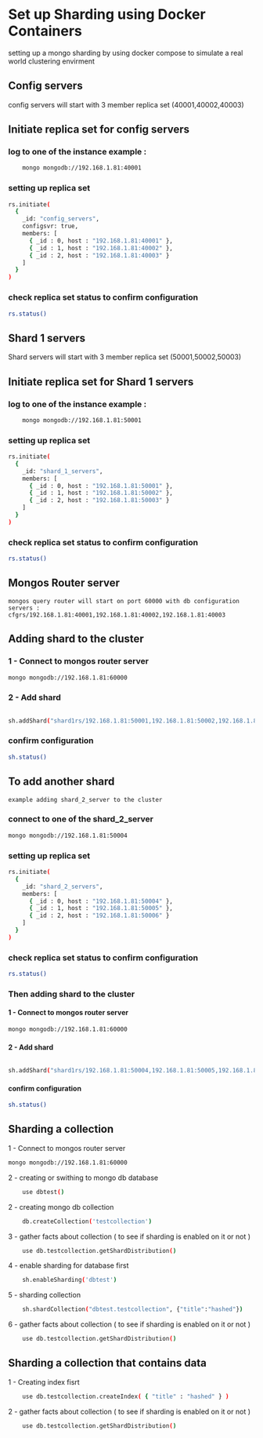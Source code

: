 # Set up Sharding using Docker Containers

setting up a mongo sharding by using docker compose to simulate a real world clustering envirment

## Config servers

config servers will start with 3 member replica set (40001,40002,40003)

## Initiate replica set for config servers

### log to one of the instance example :

```bash
    mongo mongodb://192.168.1.81:40001
```

### setting up replica set

```bash
rs.initiate(
  {
    _id: "config_servers",
    configsvr: true,
    members: [
      { _id : 0, host : "192.168.1.81:40001" },
      { _id : 1, host : "192.168.1.81:40002" },
      { _id : 2, host : "192.168.1.81:40003" }
    ]
  }
)
```

### check replica set status to confirm configuration

```bash
rs.status()
```

## Shard 1 servers

Shard servers will start with 3 member replica set (50001,50002,50003)

## Initiate replica set for Shard 1 servers

### log to one of the instance example :

```bash
    mongo mongodb://192.168.1.81:50001
```

### setting up replica set

```bash
rs.initiate(
  {
    _id: "shard_1_servers",
    members: [
      { _id : 0, host : "192.168.1.81:50001" },
      { _id : 1, host : "192.168.1.81:50002" },
      { _id : 2, host : "192.168.1.81:50003" }
    ]
  }
)
```

### check replica set status to confirm configuration

```bash
rs.status()
```

## Mongos Router server

    mongos query router will start on port 60000 with db configuration servers : cfgrs/192.168.1.81:40001,192.168.1.81:40002,192.168.1.81:40003

## Adding shard to the cluster

### 1 - Connect to mongos router server

```bash
mongo mongodb://192.168.1.81:60000
```

### 2 - Add shard

```bash

sh.addShard("shard1rs/192.168.1.81:50001,192.168.1.81:50002,192.168.1.81:50003")

```

### confirm configuration

```bash
sh.status()
```

## To add another shard

    example adding shard_2_server to the cluster

### connect to one of the shard_2_server

```bash
mongo mongodb://192.168.1.81:50004
```

### setting up replica set

```bash
rs.initiate(
  {
    _id: "shard_2_servers",
    members: [
      { _id : 0, host : "192.168.1.81:50004" },
      { _id : 1, host : "192.168.1.81:50005" },
      { _id : 2, host : "192.168.1.81:50006" }
    ]
  }
)
```

### check replica set status to confirm configuration

```bash
rs.status()
```

### Then adding shard to the cluster

#### 1 - Connect to mongos router server

```bash
mongo mongodb://192.168.1.81:60000
```

#### 2 - Add shard

```bash

sh.addShard("shard1rs/192.168.1.81:50004,192.168.1.81:50005,192.168.1.81:50006")

```

#### confirm configuration

```bash
sh.status()
```

## Sharding a collection

1 - Connect to mongos router server

```bash
mongo mongodb://192.168.1.81:60000
```

2 - creating or swithing to mongo db database

```bash
    use dbtest()
```

2 - creating mongo db collection

```bash
    db.createCollection('testcollection')
```

3 - gather facts about collection ( to see if sharding is enabled on it or not )

```bash
    use db.testcollection.getShardDistribution()
```

4 - enable sharding for database first

```bash
    sh.enableSharding('dbtest')
```

5 - sharding collection

```bash
    sh.shardCollection("dbtest.testcollection", {"title":"hashed"})
```

6 - gather facts about collection ( to see if sharding is enabled on it or not )

```bash
    use db.testcollection.getShardDistribution()
```

## Sharding a collection that contains data

1 - Creating index fisrt

```bash
    use db.testcollection.createIndex( { "title" : "hashed" } )
```

2 - gather facts about collection ( to see if sharding is enabled on it or not )

```bash
    use db.testcollection.getShardDistribution()
```
